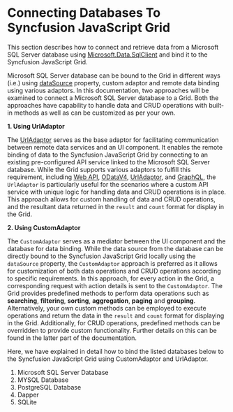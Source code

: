 # Connecting Databases To Syncfusion JavaScript Grid

This section describes how to connect and retrieve data from a Microsoft SQL Server database using [Microsoft.Data.SqlClient](https://www.nuget.org/packages/Microsoft.Data.SqlClient) and bind it to the Syncfusion JavaScript Grid.

Microsoft SQL Server database can be bound to the Grid in different ways (i.e.) using [dataSource](https://ej2.syncfusion.com/Javascript/documentation/api/grid/#datasource) property, custom adaptor and remote data binding using various adaptors. In this documentation, two approaches will be examined to connect a Microsoft SQL Server database to a Grid. Both the approaches have capability to handle data and CRUD operations with built-in methods as well as can be customized as per your own.

**1. Using UrlAdaptor**

The [UrlAdaptor](https://ej2.syncfusion.com/Javascript/documentation/grid/connecting-to-adaptors/url-adaptor) serves as the base adaptor for facilitating communication between remote data services and an UI component. It enables the remote binding of data to the Syncfusion JavaScript Grid by connecting to an existing pre-configured API service linked to the Microsoft SQL Server database. While the Grid supports various adaptors to fulfill this requirement, including [Web API](https://ej2.syncfusion.com/Javascript/documentation/grid/connecting-to-adaptors/web-api-adaptor), [ODataV4](https://ej2.syncfusion.com/Javascript/documentation/grid/connecting-to-adaptors/odatav4-adaptor), [UrlAdaptor](https://ej2.syncfusion.com/Javascript/documentation/grid/connecting-to-adaptors/url-adaptor), and [GraphQL](https://ej2.syncfusion.com/Javascript/documentation/grid/connecting-to-adaptors/graphql-adaptor), the `UrlAdaptor` is particularly useful for the scenarios where a custom API service with unique logic for handling data and CRUD operations is in place. This approach allows for custom handling of data and CRUD operations, and the resultant data returned in the `result` and `count` format for display in the Grid.

**2. Using CustomAdaptor**

The `CustomAdaptor` serves as a mediator between the UI component and the database for data binding. While the data source from the database can be directly bound to the Syncfusion JavaScript Grid locally using the `dataSource` property, the `CustomAdaptor` approach is preferred as it allows for customization of both data operations and CRUD operations according to specific requirements. In this approach, for every action in the Grid, a corresponding request with action details is sent to the `CustomAdaptor`. The Grid provides predefined methods to perform data operations such as **searching**, **filtering**, **sorting**, **aggregation**, **paging** and **grouping**. Alternatively, your own custom methods can be employed to execute operations and return the data in the `result` and `count` format for displaying in the Grid. Additionally, for CRUD operations, predefined methods can be overridden to provide custom functionality. Further details on this can be found in the latter part of the documentation.

Here, we have explained in detail how to bind the listed databases below to the Syncfusion JavaScript Grid using CustomAdaptor and UrlAdaptor.

1. Microsoft SQL Server Database
2. MYSQL Database
3. PostgreSQL Database
4. Dapper
5. SQLite
